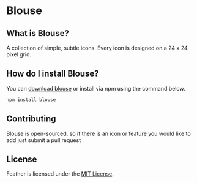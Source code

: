 # Blouse

## What is Blouse?
A collection of simple, subtle icons. Every icon is designed on a 24 x 24 pixel grid.

## How do I install Blouse?
You can [download blouse](http://blouse.garybunofsky.com/public/blouse.zip) or install via npm using the command below.

```sh
npm install blouse
```

## Contributing
Blouse is open-sourced, so if there is an icon or feature you would like to add just submit a pull request

## License
Feather is licensed under the [MIT License](https://github.com/garybunofsky/blouse/blob/master/LICENSE).
